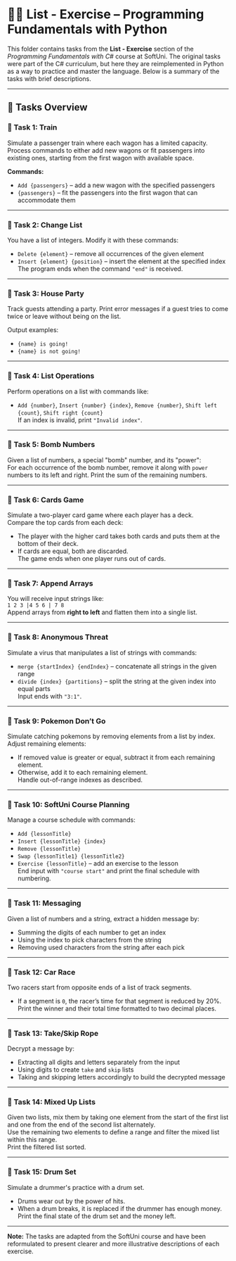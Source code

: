 # 🧑‍💻 List - Exercise – Programming Fundamentals with Python

This folder contains tasks from the **List - Exercise** section of the _Programming Fundamentals with C#_ course at SoftUni. The original tasks were part of the C# curriculum, but here they are reimplemented in Python as a way to practice and master the language. Below is a summary of the tasks with brief descriptions.

---

## 🔧 Tasks Overview

### 📝 Task 1: Train  
Simulate a passenger train where each wagon has a limited capacity. Process commands to either add new wagons or fit passengers into existing ones, starting from the first wagon with available space.

**Commands:**  
- `Add {passengers}` – add a new wagon with the specified passengers  
- `{passengers}` – fit the passengers into the first wagon that can accommodate them  

---

### 📝 Task 2: Change List  
You have a list of integers. Modify it with these commands:  
- `Delete {element}` – remove all occurrences of the given element  
- `Insert {element} {position}` – insert the element at the specified index  
The program ends when the command `"end"` is received.

---

### 📝 Task 3: House Party  
Track guests attending a party. Print error messages if a guest tries to come twice or leave without being on the list.

Output examples:  
- `{name} is going!`  
- `{name} is not going!`

---

### 📝 Task 4: List Operations  
Perform operations on a list with commands like:  
- `Add {number}`, `Insert {number} {index}`, `Remove {number}`, `Shift left {count}`, `Shift right {count}`  
If an index is invalid, print `"Invalid index"`.

---

### 📝 Task 5: Bomb Numbers  
Given a list of numbers, a special "bomb" number, and its "power":  
For each occurrence of the bomb number, remove it along with `power` numbers to its left and right. Print the sum of the remaining numbers.

---

### 📝 Task 6: Cards Game  
Simulate a two-player card game where each player has a deck.  
Compare the top cards from each deck:  
- The player with the higher card takes both cards and puts them at the bottom of their deck.  
- If cards are equal, both are discarded.  
The game ends when one player runs out of cards.

---

### 📝 Task 7: Append Arrays  
You will receive input strings like:  
`1 2 3 |4 5 6 | 7 8`  
Append arrays from **right to left** and flatten them into a single list.

---

### 📝 Task 8: Anonymous Threat  
Simulate a virus that manipulates a list of strings with commands:  
- `merge {startIndex} {endIndex}` – concatenate all strings in the given range  
- `divide {index} {partitions}` – split the string at the given index into equal parts  
Input ends with `"3:1"`.

---

### 📝 Task 9: Pokemon Don’t Go  
Simulate catching pokemons by removing elements from a list by index.  
Adjust remaining elements:  
- If removed value is greater or equal, subtract it from each remaining element.  
- Otherwise, add it to each remaining element.  
Handle out-of-range indexes as described.

---

### 📝 Task 10: SoftUni Course Planning  
Manage a course schedule with commands:  
- `Add {lessonTitle}`  
- `Insert {lessonTitle} {index}`  
- `Remove {lessonTitle}`  
- `Swap {lessonTitle1} {lessonTitle2}`  
- `Exercise {lessonTitle}` – add an exercise to the lesson  
End input with `"course start"` and print the final schedule with numbering.

---

### 📝 Task 11: Messaging  
Given a list of numbers and a string, extract a hidden message by:  
- Summing the digits of each number to get an index  
- Using the index to pick characters from the string  
- Removing used characters from the string after each pick

---

### 📝 Task 12: Car Race  
Two racers start from opposite ends of a list of track segments.  
- If a segment is `0`, the racer’s time for that segment is reduced by 20%.  
Print the winner and their total time formatted to two decimal places.

---

### 📝 Task 13: Take/Skip Rope  
Decrypt a message by:  
- Extracting all digits and letters separately from the input  
- Using digits to create `take` and `skip` lists  
- Taking and skipping letters accordingly to build the decrypted message

---

### 📝 Task 14: Mixed Up Lists  
Given two lists, mix them by taking one element from the start of the first list and one from the end of the second list alternately.  
Use the remaining two elements to define a range and filter the mixed list within this range.  
Print the filtered list sorted.

---

### 📝 Task 15: Drum Set  
Simulate a drummer's practice with a drum set.  
- Drums wear out by the power of hits.  
- When a drum breaks, it is replaced if the drummer has enough money.  
Print the final state of the drum set and the money left.

---

**Note:** The tasks are adapted from the SoftUni course and have been reformulated to present clearer and more illustrative descriptions of each exercise.
